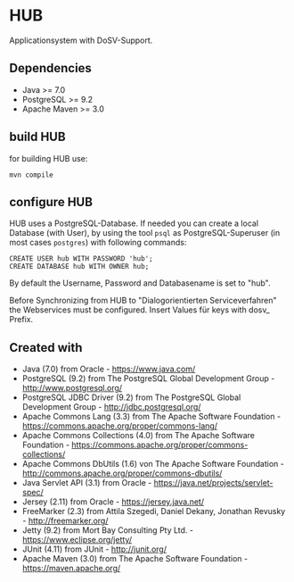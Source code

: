 HUB
===

Applicationsystem with DoSV-Support.

Dependencies
------------

 * Java         >= 7.0
 * PostgreSQL   >= 9.2
 * Apache Maven >= 3.0

build HUB
---------

for building HUB use:

    mvn compile

configure HUB
-------------

HUB uses a PostgreSQL-Database. If needed you can create a local Database (with User),
by using the tool `psql` as PostgreSQL-Superuser (in most cases `postgres`) with following commands:

    CREATE USER hub WITH PASSWORD 'hub';
    CREATE DATABASE hub WITH OWNER hub;

By default the Username, Password and Databasename is set to "hub".

Before Synchronizing from HUB to "Dialogorientierten Serviceverfahren" 
the Webservices must be configured. Insert Values für keys with dosv_ Prefix.

Created with
------------

 * Java (7.0) from Oracle - https://www.java.com/
 * PostgreSQL (9.2) from The PostgreSQL Global Development Group -
   http://www.postgresql.org/
 * PostgreSQL JDBC Driver (9.2) from The PostgreSQL Global Development Group -
   http://jdbc.postgresql.org/
 * Apache Commons Lang (3.3) from The Apache Software Foundation -
   https://commons.apache.org/proper/commons-lang/
 * Apache Commons Collections (4.0) from The Apache Software Foundation -
   https://commons.apache.org/proper/commons-collections/
 * Apache Commons DbUtils (1.6) von The Apache Software Foundation - 
   http://commons.apache.org/proper/commons-dbutils/
 * Java Servlet API (3.1) from Oracle - https://java.net/projects/servlet-spec/
 * Jersey (2.11) from Oracle - https://jersey.java.net/
 * FreeMarker (2.3) from Attila Szegedi, Daniel Dekany, Jonathan Revusky -
   http://freemarker.org/
 * Jetty (9.2) from Mort Bay Consulting Pty Ltd. - https://www.eclipse.org/jetty/
 * JUnit (4.11) from JUnit - http://junit.org/
 * Apache Maven (3.0) from The Apache Software Foundation - https://maven.apache.org/